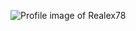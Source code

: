 ![Profile image of Realex78](https://pbs.twimg.com/profile_images/1000923236937359360/dGEk2P8R_400x400.jpg)
